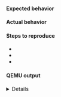 #### Expected behavior

#### Actual behavior

#### Steps to reproduce
- 
- 
- 

#### QEMU output
<details>
```
<your output here>
```
</details>
